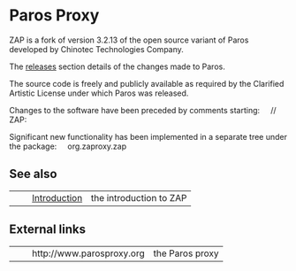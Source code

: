 # Paros Proxy #

ZAP is a fork of version 3.2.13 of the open source variant of Paros developed by Chinotec Technologies Company.

The [releases][] section details of the changes made to Paros.

The source code is freely and publicly available as required by the Clarified Artistic License under which Paros was released.

Changes to the software have been preceded by comments starting:
    // ZAP:

Significant new functionality has been implemented in a separate tree under the package:
    org.zaproxy.zap

## See also ##

<table> 
 <tbody>
  <tr>
   <td>&nbsp;&nbsp;&nbsp;&nbsp;</td>
   <td> <a href="HelpIntro" rel="nofollow">Introduction</a></td>
   <td>the introduction to ZAP</td>
  </tr> 
 </tbody>
</table>

## External links ##

<table> 
 <tbody>
  <tr>
   <td>&nbsp;&nbsp;&nbsp;&nbsp;</td>
   <td> http://www.parosproxy.org</td>
   <td>the Paros proxy</td>
  </tr> 
 </tbody>
</table>


[releases]: HelpReleasesReleases